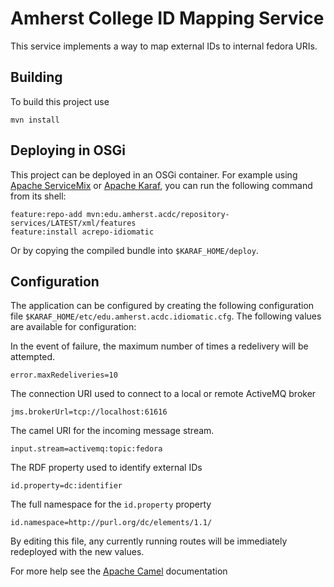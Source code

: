 Amherst College ID Mapping Service
==================================

This service implements a way to map external IDs to internal fedora URIs.

Building
--------

To build this project use

    mvn install

Deploying in OSGi
-----------------

This project can be deployed in an OSGi container. For example using
[Apache ServiceMix](http://servicemix.apache.org/) or
[Apache Karaf](http://karaf.apache.org), you can run the following
command from its shell:

    feature:repo-add mvn:edu.amherst.acdc/repository-services/LATEST/xml/features
    feature:install acrepo-idiomatic

Or by copying the compiled bundle into `$KARAF_HOME/deploy`.

Configuration
-------------

The application can be configured by creating the following configuration
file `$KARAF_HOME/etc/edu.amherst.acdc.idiomatic.cfg`. The following values
are available for configuration:

In the event of failure, the maximum number of times a redelivery will be attempted.

    error.maxRedeliveries=10

The connection URI used to connect to a local or remote ActiveMQ broker

    jms.brokerUrl=tcp://localhost:61616

The camel URI for the incoming message stream.

    input.stream=activemq:topic:fedora

The RDF property used to identify external IDs

    id.property=dc:identifier

The full namespace for the `id.property` property

    id.namespace=http://purl.org/dc/elements/1.1/

By editing this file, any currently running routes will be immediately redeployed
with the new values.

For more help see the [Apache Camel](http://camel.apache.org) documentation

